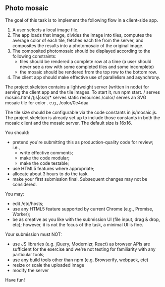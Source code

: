 Photo mosaic
------------

The goal of this task is to implement the following flow in a client-side app.
1. A user selects a local image file.
2. The app loads that image, divides the image into tiles, computes the average
   color of each tile, fetches each tile from the server, and composites the
   results into a photomosaic of the original image.
3. The composited photomosaic should be displayed according to the following
   constraints:
    - tiles should be rendered a complete row at a time (a user should never
      see a row with some completed tiles and some incomplete)
    - the mosaic should be rendered from the top row to the bottom row.
4. The client app should make effective use of parallelism and asynchrony.

The project skeleton contains a lightweight server (written in node) for
serving the client app and the tile images. To start it, run npm start.
  /              serves mosaic.html
  /(js|css)/*    serves static resources
  /color/<hex>   serves an SVG mosaic tile for color <hex>.  e.g., /color/0e4daa

The tile size should be configurable via the code constants in js/mosaic.js.
The project skeleton is already set up to include those constants in both the
mosaic client and the mosaic server.  The default size is 16x16.

You should:
 - pretend you're submitting this as production-quality code for review; i.e.,
   - write effective comments;
   - make the code modular;
   - make the code testable;
 - use HTML5 features where appropriate;
 - allocate about 3 hours to do the task.
 - make your first submission final. Subsequent changes may not be considered.

You may:
 - edit /etc/hosts;
 - use any HTML5 feature supported by current Chrome (e.g., Promise, Worker);
 - be as creative as you like with the submission UI (file input, drag & drop,
   etc); however, it is not the focus of the task, a minimal UI is fine.

Your submission must NOT:
 - use JS libraries (e.g. jQuery, Modernizr, React) as browser APIs
   are sufficient for the exercise and we're not testing for familiarity with
   any particular tools;
 - use any build tools other than npm (e.g. Browserify, webpack, etc)
 - resize or scale the uploaded image
 - modify the server

Have fun!
